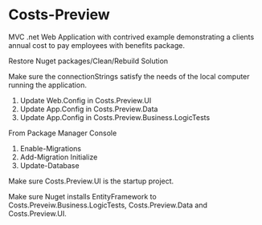 # Costs-Preview
MVC .net Web Application with contrived example demonstrating a clients annual cost to pay employees with benefits package.

Restore Nuget packages/Clean/Rebuild Solution

Make sure the connectionStrings satisfy the needs of the local computer running the application. 
1. Update Web.Config in Costs.Preview.UI 
2. Update App.Config in Costs.Preview.Data 
3. Update App.Config in Costs.Preview.Business.LogicTests

From Package Manager Console 
1. Enable-Migrations 
2. Add-Migration Initialize 
3. Update-Database

Make sure Costs.Preview.UI is the startup project.

Make sure Nuget installs EntityFramework to Costs.Preveiw.Business.LogicTests, Costs.Preview.Data and Costs.Preview.UI.
